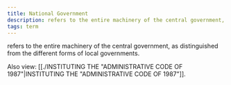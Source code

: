 ```yaml
---
title: National Government
description: refers to the entire machinery of the central government, as distinguished from the different forms of local governments.
tags: term
---
```


refers to the entire machinery of the central government, as distinguished from the different forms of local governments.

Also view: [[./INSTITUTING THE "ADMINISTRATIVE CODE OF 1987"|INSTITUTING THE "ADMINISTRATIVE CODE OF 1987"]].
